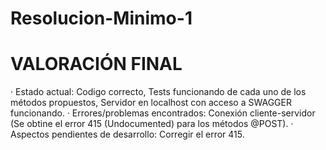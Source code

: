 # Resolucion-Minimo-1

# VALORACIÓN FINAL #

· Estado actual: Codigo correcto, Tests funcionando de cada uno de los métodos propuestos, Servidor en localhost con acceso a SWAGGER funcionando.
· Errores/problemas encontrados: Conexión cliente-servidor (Se obtine el error 415 (Undocumented) para los métodos @POST).
· Aspectos pendientes de desarrollo: Corregir el error 415.
